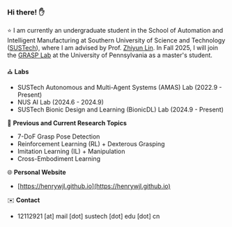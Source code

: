 ### Hi there! ✋

⭐ I am currently an undergraduate student in the School of Automation and Intelligent Manufacturing at Southern University of Science and Technology ([SUSTech](https://www.sustech.edu.cn/en/)), where I am advised by Prof. [Zhiyun Lin](https://scholar.google.com/citations?user=ic9y2dIAAAAJ&hl=zh-CN&oi=ao). In Fall 2025, I will join the [GRASP Lab](https://www.grasp.upenn.edu/) at the University of Pennsylvania as a master's student.

⛪ **Labs**
-  SUSTech Autonomous and Multi-Agent Systems (AMAS) Lab (2022.9 - Present)
-  NUS AI Lab (2024.6 - 2024.9)
-  SUSTech Bionic Design and Learning (BionicDL) Lab (2024.9 - Present)

📝 **Previous and Current Research Topics**
- 7-DoF Grasp Pose Detection
- Reinforcement Learning (RL) + Dexterous Grasping
- Imitation Learning (IL) + Manipulation
- Cross-Embodiment Learning

🌐 **Personal Website**
- [https://henrywjl.github.io](https://henrywjl.github.io)

✉️ **Contact**
- 12112921 [at] mail [dot] sustech [dot] edu [dot] cn
